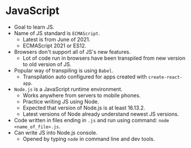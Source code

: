 # JavaScript
- Goal to learn JS.
- Name of JS standard is `ECMAScript`.
    - Latest is from June of 2021.
    - ECMAScript 2021 or ES12.
- Browsers don't support all of JS's new features.
    - Lot of code run in browsers have been transpiled from new version to old version of JS.
- Popular way of transpiling is using `Babel`.
    - Transpilation auto configured for apps created with `create-react-app`.
- `Node.js` is a JavaScript runtime environment.
    - Works anywhere from servers to mobile phones.
    - Practice writing JS using Node.
    - Expected that version of Node.js is at least 16.13.2.
    - Latest versions of Node already understand newest JS versions.
- Code written in files ending in `.js` and run using command: `node <name_of_file>.js`.
- Can write JS into Node.js console.
    - Opened by typing `node` in command line and dev tools.


